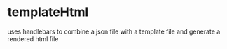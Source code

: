 # templateHtml
uses handlebars to combine a json file with a template file and generate a rendered html file
